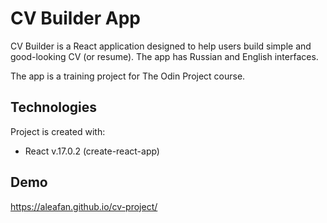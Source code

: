 # CV Builder App

CV Builder is a React application designed to help users build simple and good-looking CV (or resume).
The app has Russian and English interfaces.

The app is a training project for The Odin Project course.

## Technologies
Project is created with:
* React v.17.0.2 (create-react-app)

## Demo
https://aleafan.github.io/cv-project/
